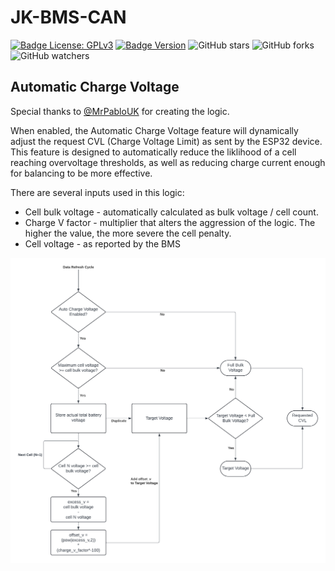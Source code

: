 # JK-BMS-CAN

[![Badge License: GPLv3](https://img.shields.io/badge/License-GPLv3-brightgreen.svg)](https://www.gnu.org/licenses/gpl-3.0)
[![Badge Version](https://img.shields.io/github/v/release/Sleeper85/esphome-jk-bms-can?include_prereleases&color=yellow&logo=DocuSign&logoColor=white)](https://github.com/Sleeper85/esphome-jk-bms-can/releases/latest)
![GitHub stars](https://img.shields.io/github/stars/Sleeper85/esphome-jk-bms-can)
![GitHub forks](https://img.shields.io/github/forks/Sleeper85/esphome-jk-bms-can)
![GitHub watchers](https://img.shields.io/github/watchers/Sleeper85/esphome-jk-bms-can)

## Automatic Charge Voltage

Special thanks to [@MrPabloUK](https://github.com/MrPabloUK) for creating the logic.

When enabled, the Automatic Charge Voltage feature will dynamically adjust the request CVL (Charge Voltage Limit) as sent by the ESP32 device.
This feature is designed to automatically reduce the liklihood of a cell reaching overvoltage thresholds, as well as reducing charge current enough for balancing to be more effective.

There are several inputs used in this logic:
- Cell bulk voltage - automatically calculated as bulk voltage / cell count.
- Charge V factor - multiplier that alters the aggression of the logic. The higher the value, the more severe the cell penalty.
- Cell voltage - as reported by the BMS

![Image](../../images/Auto_Charge_Voltage_Logic_Flowchart.png "Auto Charge Voltage Logic")
